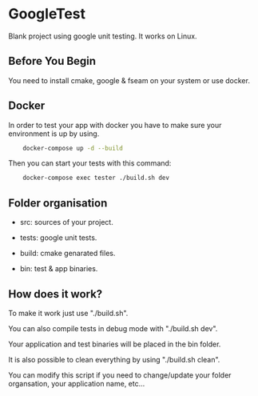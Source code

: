 # GoogleTest
Blank project using google unit testing. It works on Linux.

## Before You Begin
You need to install cmake, google & fseam on your system or use docker.

## Docker
In order to test your app with docker you have to make sure your environment is up by using.
```bash 
    docker-compose up -d --build
```

Then you can start your tests with this command:
```bash 
    docker-compose exec tester ./build.sh dev
```


## Folder organisation
* src: sources of your project.

* tests: google unit tests.

* build: cmake genarated files.

* bin: test & app binaries.

## How does it work?

To make it work just use "./build.sh". 

You can also compile tests in debug mode with "./build.sh dev".

Your application and test binaries will be placed in the bin folder.

It is also possible to clean everything by using "./build.sh clean".

You can modify this script if you need to change/update your folder organsation, your application name, etc...

